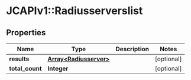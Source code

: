 # JCAPIv1::Radiusserverslist

## Properties
Name | Type | Description | Notes
------------ | ------------- | ------------- | -------------
**results** | [**Array&lt;Radiusserver&gt;**](Radiusserver.md) |  | [optional] 
**total_count** | **Integer** |  | [optional] 


